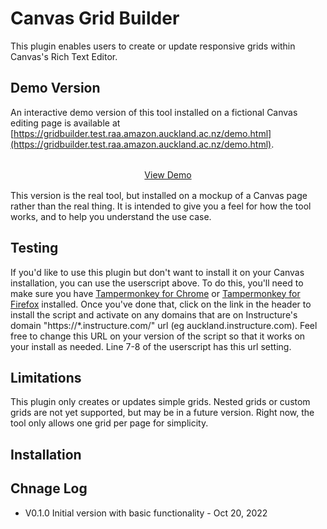 # Canvas Grid Builder

This plugin enables users to create or update responsive grids within Canvas's Rich Text Editor.

## Demo Version

An interactive demo version of this tool installed on a fictional Canvas editing page is available at [https://gridbuilder.test.raa.amazon.auckland.ac.nz/demo.html](https://gridbuilder.test.raa.amazon.auckland.ac.nz/demo.html).

<div style="margin-top:2rem;margin-bottom:1rem;text-align: center;">
    <a target="_blank" href="https://gridbuilder.test.raa.amazon.auckland.ac.nz/demo.html" class="btn btn-dark" >View Demo</a>
</div>

This version is the real tool, but installed on a mockup of a Canvas page rather than the real thing. It is intended to give you a feel for how the tool works, and to help you understand the use case.

## Testing

If you'd like to use this plugin but don't want to install it on your Canvas installation, you can use the userscript above. To do this, you'll need to make sure you have [Tampermonkey for Chrome](https://chrome.google.com/webstore/detail/tampermonkey/dhdgffkkebhmkfjojejmpbldmpobfkfo) or [Tampermonkey for Firefox](https://addons.mozilla.org/en-US/firefox/addon/tampermonkey/) installed. Once you've done that, click on the link in the header to install the script and activate on any domains that are on Instructure's domain "https://\*.instructure.com/" url (eg auckland.instructure.com). Feel free to change this URL on your version of the script so that it works on your install as needed. Line 7-8 of the userscript has this url setting.

## Limitations

This plugin only creates or updates simple grids. Nested grids or custom grids are not yet supported, but may be in a future version. Right now, the tool only allows one grid per page for simplicity.

## Installation

## Chnage Log

- V0.1.0 Initial version with basic functionality - Oct 20, 2022
